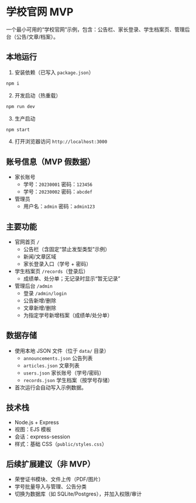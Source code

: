 # 学校官网 MVP

一个最小可用的“学校官网”示例，包含：公告栏、家长登录、学生档案页、管理后台（公告/文章/档案）。

## 本地运行

1. 安装依赖（已写入 `package.json`）
```bash
npm i
```
2. 开发启动（热重载）
```bash
npm run dev
```
3. 生产启动
```bash
npm start
```
4. 打开浏览器访问 `http://localhost:3000`

## 账号信息（MVP 假数据）

- 家长账号
  - 学号：`20230001` 密码：`123456`
  - 学号：`20230002` 密码：`abcdef`
- 管理员
  - 用户名：`admin` 密码：`admin123`

## 主要功能

- 官网首页 `/`
  - 公告栏（含固定“禁止发型类型”示例）
  - 新闻/文章区域
  - 家长登录入口（学号 + 密码）
- 学生档案页 `/records`（登录后）
  - 成绩单、处分单；无记录时显示“暂无记录”
- 管理后台 `/admin`
  - 登录 `/admin/login`
  - 公告新增/删除
  - 文章新增/删除
  - 为指定学号新增档案（成绩单/处分单）

## 数据存储

- 使用本地 JSON 文件（位于 `data/` 目录）
  - `announcements.json` 公告列表
  - `articles.json` 文章列表
  - `users.json` 家长账号（学号/密码）
  - `records.json` 学生档案（按学号存储）
- 首次运行会自动写入示例数据。

## 技术栈

- Node.js + Express
- 视图：EJS 模板
- 会话：express-session
- 样式：基础 CSS（`public/styles.css`）

## 后续扩展建议（非 MVP）

- 荣誉证书模块、文件上传（PDF/图片）
- 学号批量导入与管理、公告分类
- 切换为数据库（如 SQLite/Postgres），并加入权限/审计
